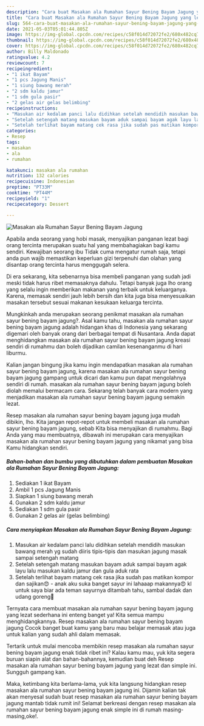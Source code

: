 ```yaml
---
description: "Cara buat Masakan ala Rumahan Sayur Bening Bayam Jagung yang lezat Untuk Jualan"
title: "Cara buat Masakan ala Rumahan Sayur Bening Bayam Jagung yang lezat Untuk Jualan"
slug: 564-cara-buat-masakan-ala-rumahan-sayur-bening-bayam-jagung-yang-lezat-untuk-jualan
date: 2021-05-03T05:01:44.805Z
image: https://img-global.cpcdn.com/recipes/c58f014d72072fe2/680x482cq70/masakan-ala-rumahan-sayur-bening-bayam-jagung-foto-resep-utama.jpg
thumbnail: https://img-global.cpcdn.com/recipes/c58f014d72072fe2/680x482cq70/masakan-ala-rumahan-sayur-bening-bayam-jagung-foto-resep-utama.jpg
cover: https://img-global.cpcdn.com/recipes/c58f014d72072fe2/680x482cq70/masakan-ala-rumahan-sayur-bening-bayam-jagung-foto-resep-utama.jpg
author: Billy Maldonado
ratingvalue: 4.2
reviewcount: 7
recipeingredient:
- "1 ikat Bayam"
- "1 pcs Jagung Manis"
- "1 siung bawang merah"
- "2 sdm kaldu jamur"
- "1 sdm gula pasir"
- "2 gelas air gelas belimbing"
recipeinstructions:
- "Masukan air kedalam panci lalu didihkan setelah mendidih masukan bawang merah yg sudah diiris tipis-tipis dan masukan jagung masak sampai setengah matang"
- "Setelah setengah matang masukan bayam aduk sampai bayam agak layu lalu masukan kaldu jamur dan gula aduk rata"
- "Setelah terlihat bayam matang cek rasa jika sudah pas matikan kompor dan sajikan😍 anak aku suka banget sayur ini lahaaap makannya😍 kl untuk saya biar ada teman sayurnya ditambah tahu, sambal dadak dan udang goreng🤤"
categories:
- Resep
tags:
- masakan
- ala
- rumahan

katakunci: masakan ala rumahan 
nutrition: 132 calories
recipecuisine: Indonesian
preptime: "PT33M"
cooktime: "PT44M"
recipeyield: "1"
recipecategory: Dessert

---
```



![Masakan ala Rumahan Sayur Bening Bayam Jagung](https://img-global.cpcdn.com/recipes/c58f014d72072fe2/680x482cq70/masakan-ala-rumahan-sayur-bening-bayam-jagung-foto-resep-utama.jpg)

Apabila anda seorang yang hobi masak, menyajikan panganan lezat bagi orang tercinta merupakan suatu hal yang membahagiakan bagi kamu sendiri. Kewajiban seorang ibu Tidak cuma mengatur rumah saja, tetapi anda pun wajib memastikan keperluan gizi terpenuhi dan olahan yang disantap orang tercinta harus menggugah selera.

Di era  sekarang, kita sebenarnya bisa membeli panganan yang sudah jadi meski tidak harus ribet memasaknya dahulu. Tetapi banyak juga lho orang yang selalu ingin memberikan makanan yang terbaik untuk keluarganya. Karena, memasak sendiri jauh lebih bersih dan kita juga bisa menyesuaikan masakan tersebut sesuai makanan kesukaan keluarga tercinta. 



Mungkinkah anda merupakan seorang penikmat masakan ala rumahan sayur bening bayam jagung?. Asal kamu tahu, masakan ala rumahan sayur bening bayam jagung adalah hidangan khas di Indonesia yang sekarang digemari oleh banyak orang dari berbagai tempat di Nusantara. Anda dapat menghidangkan masakan ala rumahan sayur bening bayam jagung kreasi sendiri di rumahmu dan boleh dijadikan camilan kesenanganmu di hari liburmu.

Kalian jangan bingung jika kamu ingin mendapatkan masakan ala rumahan sayur bening bayam jagung, karena masakan ala rumahan sayur bening bayam jagung gampang untuk dicari dan kamu pun dapat mengolahnya sendiri di rumah. masakan ala rumahan sayur bening bayam jagung boleh diolah memalui bermacam cara. Sekarang telah banyak cara modern yang menjadikan masakan ala rumahan sayur bening bayam jagung semakin lezat.

Resep masakan ala rumahan sayur bening bayam jagung juga mudah dibikin, lho. Kita jangan repot-repot untuk membeli masakan ala rumahan sayur bening bayam jagung, sebab Kita bisa menyajikan di rumahmu. Bagi Anda yang mau membuatnya, dibawah ini merupakan cara menyajikan masakan ala rumahan sayur bening bayam jagung yang nikamat yang bisa Kamu hidangkan sendiri.

<!--inarticleads1-->

##### Bahan-bahan dan bumbu yang dibutuhkan dalam pembuatan Masakan ala Rumahan Sayur Bening Bayam Jagung:

1. Sediakan 1 ikat Bayam
1. Ambil 1 pcs Jagung Manis
1. Siapkan 1 siung bawang merah
1. Gunakan 2 sdm kaldu jamur
1. Sediakan 1 sdm gula pasir
1. Gunakan 2 gelas air (gelas belimbing)




<!--inarticleads2-->

##### Cara menyiapkan Masakan ala Rumahan Sayur Bening Bayam Jagung:

1. Masukan air kedalam panci lalu didihkan setelah mendidih masukan bawang merah yg sudah diiris tipis-tipis dan masukan jagung masak sampai setengah matang
1. Setelah setengah matang masukan bayam aduk sampai bayam agak layu lalu masukan kaldu jamur dan gula aduk rata
1. Setelah terlihat bayam matang cek rasa jika sudah pas matikan kompor dan sajikan😍 - anak aku suka banget sayur ini lahaaap makannya😍 kl untuk saya biar ada teman sayurnya ditambah tahu, sambal dadak dan udang goreng🤤




Ternyata cara membuat masakan ala rumahan sayur bening bayam jagung yang lezat sederhana ini enteng banget ya! Kita semua mampu menghidangkannya. Resep masakan ala rumahan sayur bening bayam jagung Cocok banget buat kamu yang baru mau belajar memasak atau juga untuk kalian yang sudah ahli dalam memasak.

Tertarik untuk mulai mencoba membikin resep masakan ala rumahan sayur bening bayam jagung enak tidak ribet ini? Kalau kamu mau, yuk kita segera buruan siapin alat dan bahan-bahannya, kemudian buat deh Resep masakan ala rumahan sayur bening bayam jagung yang lezat dan simple ini. Sungguh gampang kan. 

Maka, ketimbang kita berlama-lama, yuk kita langsung hidangkan resep masakan ala rumahan sayur bening bayam jagung ini. Dijamin kalian tak akan menyesal sudah buat resep masakan ala rumahan sayur bening bayam jagung mantab tidak rumit ini! Selamat berkreasi dengan resep masakan ala rumahan sayur bening bayam jagung enak simple ini di rumah masing-masing,oke!.

